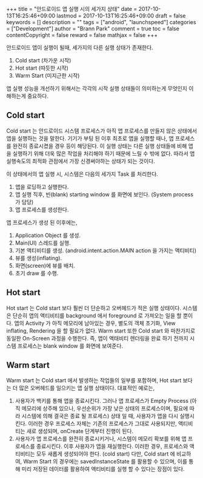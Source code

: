 +++
title = "안드로이드 앱 실행 시의 세가지 상태"
date = 2017-10-13T16:25:46+09:00
lastmod = 2017-10-13T16:25:46+09:00
draft = false
keywords = []
description = ""
tags = ["android", "launchspeed"]
categories = ["Development"]
author = "Brann Park"
comment = true
toc = false
contentCopyright = false
reward = false
mathjax = false
+++


안드로이드 앱이 실행이 될때, 세가지의 다른 실행 상태가 존재한다. 

1. Cold start (차가운 시작)
2. Hot start (따듯한 시작)
3. Warm Start (미지근한 시작)

앱 실행 성능을 개선하기 위해서는 각각의 시작 실행 상태들이 의미하는게 무엇인지 이해하는게 중요하다.


## Cold start

Cold start 는 안드로이드 시스템 프로세스가 아직 앱 프로세스를 만들지 않은 상태에서 앱을 실행하는 것을 말한다. 
기기가 부팅 된 이후 최초로 앱을 실행할 때나, 앱 프로세스를 완전히 종료시켰을 경우 등이 해당된다. 
이 실행 상태는 다른 실행 상태들에 비해 앱을 실행하기 위해 더욱 많은 작업을 처리해야 하기 때문에 느릴 수 밖에 없다.
따라서 앱 실행속도의 최적화 관점에서 가장 신경써야하는 상태가 되는 것이다. 

이 상태에서의 앱 실행 시, 시스템은 다음의 세가지 Task 를 처리한다.

1. 앱을 로딩하고 실행한다.
2. 앱 실행 직후, 빈(blank) starting window 를 화면에 보인다. (System process 가 담당)
3. 앱 프로세스를 생성한다.

앱 프로세스가 생성 된 이후에는, 

1. Application Object 를 생성.
2. Main(UI) 스레드를 실행.
3. 기본 액티비티를 생성. (android.intent.action.MAIN action 을 가지는 액티비티)
4. 뷰를 생성(inflating).
5. 화면(screen)에 뷰를 배치.
6. 초기 draw 를 수행.

## Hot start

Hot start 는 Cold start 보다 훨씬 더 단순하고 오버헤드가 적은 실행 상태이다. 시스템은 단순히 앱의 액티비티를 background 에서 foreground 로 가져오는 일을 할 뿐이다. 
앱의 Activity 가 아직 메모리에 남아있는 경우, 별도의 객체 초기화, View inflating, Rendering 을 할 필요가 없다.
Warm start 또한 Cold start 와 마찬가지로 동일한 On-Screen 과정을 수행한다. 즉, 앱이 액태비티 렌더링을 완료 하기 전까지 시스템 프로세스는 blank window 를 화면에 보여준다.


## Warm start

Warm start 는 Cold start 에서 발생하는 작업들의 일부를 포함하며, Hot start 보다는 더 많은 오버헤드를 일으키는 앱 실행 상태이다. 
대표적인 예로는, 

1. 사용자가 백키를 통해 앱을 종료시킨다. 
   그러나 앱 프로세스가 Empty Process (아직 메모리에 상주해 있으나, 우선순위가 가장 낮은 상태의 프로세스이며, 필요에 따라 시스템에 의해 결국은 종료 될 프로세스) 상태 일 때, 
   사용자가 앱을 다시 실행시킨다. 
   이러한 경우 프로세스 자체는 기존의 프로세스가 그대로 사용되지만, 액티비티는 새로 생성되며, onCreate 단계부터 진행이 된다. 
2. 사용자가 앱 프로세스를 완전히 종료시키거나, 시스템이 메모리 확보를 위해 앱 프로세스를 종료시킨다. 
   이후 사용자가 앱을 재실행한다.
   이러한 경우, 프로세스와 액티비티는 모두 새롭게 생성되어야 한다. (cold start)
   다만, Cold start 에 비교하여, Warm Start 의 경우에는 savedInstanceState 를 활용할 수 있으며, 이를 통해 미리 저장된 데이터를 활용하여 액티비티를 실행 할 수 있다는 장점이 있다.





